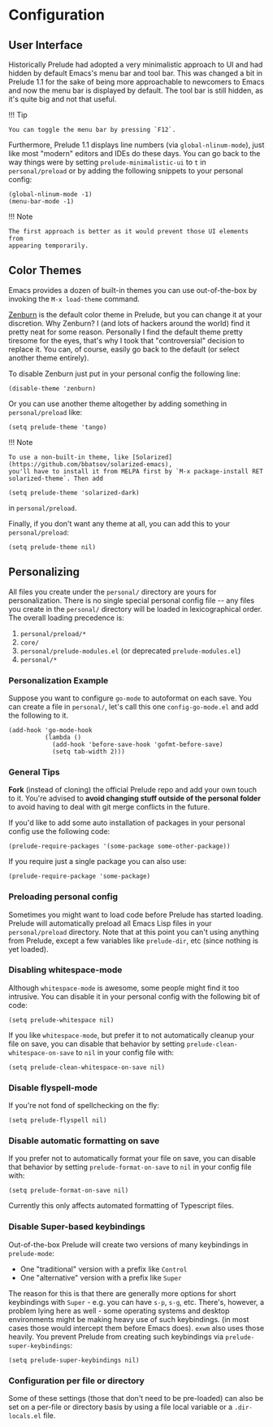 # Configuration

## User Interface

Historically Prelude had adopted a very minimalistic approach to UI and
had hidden by default Emacs's menu bar and tool bar. This was changed a bit
in Prelude 1.1 for the sake of being more approachable to newcomers to Emacs
and now the menu bar is displayed by default. The tool bar is still hidden, as
it's quite big and not that useful.

!!! Tip

    You can toggle the menu bar by pressing `F12`.

Furthermore, Prelude 1.1 displays line numbers (via `global-nlinum-mode`), just
like most "modern" editors and IDEs do these days. You can go back to the way
things were by setting `prelude-minimalistic-ui` to `t` in `personal/preload` or
by adding the following snippets to your personal config:

``` emacs-lisp
(global-nlinum-mode -1)
(menu-bar-mode -1)
```

!!! Note

    The first approach is better as it would prevent those UI elements from
    appearing temporarily.

## Color Themes

Emacs provides a dozen of
built-in themes you can use out-of-the-box by invoking the `M-x
load-theme` command.

[Zenburn](https://github.com/bbatsov/zenburn-emacs) is the default
color theme in Prelude, but you can change it at your discretion. Why
Zenburn? I (and lots of hackers around the world) find it pretty neat
for some reason. Personally I find the default theme pretty tiresome
for the eyes, that's why I took that "controversial" decision to
replace it. You can, of course, easily go back to the default (or
select another theme entirely).

To disable Zenburn just put in your personal config the following
line:

```emacs-lisp
(disable-theme 'zenburn)
```

Or you can use another theme altogether by adding something in `personal/preload` like:

```emacs-lisp
(setq prelude-theme 'tango)
```

!!! Note

    To use a non-built-in theme, like [Solarized](https://github.com/bbatsov/solarized-emacs),
    you'll have to install it from MELPA first by `M-x package-install RET solarized-theme`. Then add

```emacs-lisp
(setq prelude-theme 'solarized-dark)
```

in `personal/preload`.

Finally, if you don't want any theme at all, you can add this to your
`personal/preload`:

```emacs-lisp
(setq prelude-theme nil)
```

## Personalizing

All files you create under the `personal/` directory are yours for
personalization.  There is no single special personal config file --
any files you create in the `personal/` directory will be loaded in
lexicographical order.  The overall loading precedence is:

1. `personal/preload/*`
2. `core/`
3. `personal/prelude-modules.el` (or deprecated `prelude-modules.el`)
4. `personal/*`

### Personalization Example

Suppose you want to configure `go-mode` to autoformat on each save.  You
can create a file in `personal/`, let's call this one
`config-go-mode.el` and add the following to it.

```emacs-lisp
(add-hook 'go-mode-hook
          (lambda ()
            (add-hook 'before-save-hook 'gofmt-before-save)
            (setq tab-width 2)))
```

### General Tips

**Fork** (instead of cloning) the official Prelude repo and add your
own touch to it. You're advised to **avoid changing stuff outside of
the personal folder** to avoid having to deal with git merge conflicts
in the future.

If you'd like to add some auto installation of packages in your
personal config use the following code:

```emacs-lisp
(prelude-require-packages '(some-package some-other-package))
```

If you require just a single package you can also use:

```emacs-lisp
(prelude-require-package 'some-package)
```

### Preloading personal config

Sometimes you might want to load code before Prelude has started loading. Prelude will automatically preload all
Emacs Lisp files in your `personal/preload` directory. Note that at this point you can't using anything from
Prelude, except a few variables like `prelude-dir`, etc (since nothing is yet loaded).

### Disabling whitespace-mode

Although `whitespace-mode` is awesome, some people might find it too
intrusive. You can disable it in your
personal config with the following bit of code:

```emacs-lisp
(setq prelude-whitespace nil)
```

If you like `whitespace-mode`, but prefer it to not automatically
cleanup your file on save, you can disable that behavior by setting
`prelude-clean-whitespace-on-save` to `nil` in your config file with:

```emacs-lisp
(setq prelude-clean-whitespace-on-save nil)
```

### Disable flyspell-mode

If you're not fond of spellchecking on the fly:

```emacs-lisp
(setq prelude-flyspell nil)
```

### Disable automatic formatting on save

If you prefer not to automatically format your file on save, you can disable that behavior by setting
`prelude-format-on-save` to `nil` in your config file with:

```emacs-lisp
(setq prelude-format-on-save nil)
```

Currently this only affects automated formatting of Typescript files.

### Disable Super-based keybindings

Out-of-the-box Prelude will create two versions of many keybindings in `prelude-mode`:

- One "traditional" version with a prefix like `Control`
- One "alternative" version with a prefix like `Super`

The reason for this is that there are generally more options for short keybindings with `Super` - e.g. you can
have `s-p`, `s-g`, etc. There's, however, a problem lying here as well - some operating systems and
desktop environments might be making heavy use of such keybindings. (in most cases those would intercept them before Emacs does).
`exwm` also uses those heavily. You prevent Prelude from creating such keybindings via `prelude-super-keybindings`:

```emacs-lisp
(setq prelude-super-keybindings nil)
```

### Configuration per file or directory

Some of these settings (those that don't need to be pre-loaded) can also be set
on a per-file or directory basis by using a file local variable or a
`.dir-locals.el` file.
